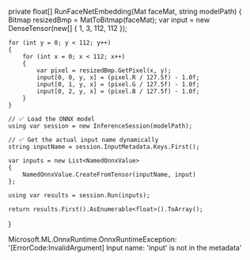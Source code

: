 private float[] RunFaceNetEmbedding(Mat faceMat, string modelPath)
{
    Bitmap resizedBmp = MatToBitmap(faceMat);
    var input = new DenseTensor<float>(new[] { 1, 3, 112, 112 });

    for (int y = 0; y < 112; y++)
    {
        for (int x = 0; x < 112; x++)
        {
            var pixel = resizedBmp.GetPixel(x, y);
            input[0, 0, y, x] = (pixel.R / 127.5f) - 1.0f;
            input[0, 1, y, x] = (pixel.G / 127.5f) - 1.0f;
            input[0, 2, y, x] = (pixel.B / 127.5f) - 1.0f;
        }
    }

    // ✅ Load the ONNX model
    using var session = new InferenceSession(modelPath);

    // ✅ Get the actual input name dynamically
    string inputName = session.InputMetadata.Keys.First();

    var inputs = new List<NamedOnnxValue>
    {
        NamedOnnxValue.CreateFromTensor(inputName, input)
    };

    using var results = session.Run(inputs);

    return results.First().AsEnumerable<float>().ToArray();
}




Microsoft.ML.OnnxRuntime.OnnxRuntimeException: '[ErrorCode:InvalidArgument] Input name: 'input' is not in the metadata'
